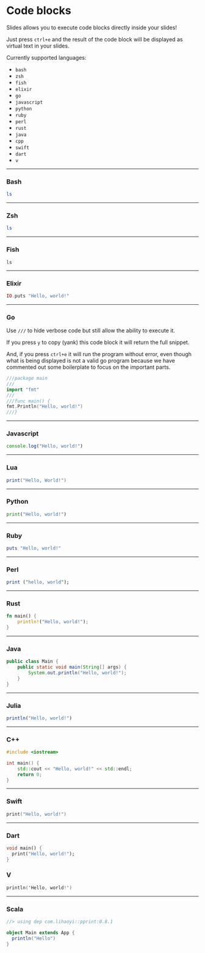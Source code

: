 # Code blocks

Slides allows you to execute code blocks directly inside your slides!

Just press `ctrl+e` and the result of the code block will be displayed as virtual text in your slides.

Currently supported languages:

<!-- Use comments in your markdown! -->

* `bash`
* `zsh`
* `fish`
* `elixir`
* `go`
* `javascript`
* `python`
* `ruby`
* `perl`
* `rust`
* `java`
* `cpp`
* `swift`
* `dart`
* `v`
<!-- * `secret` -->

---

### Bash

```bash
ls
```

---

### Zsh

```zsh
ls
```

---

### Fish

```fish
ls
```

---

### Elixir

```elixir
IO.puts "Hello, world!"
```

---

### Go

Use `///` to hide verbose code but still allow the ability to execute it.

If you press `y` to copy (yank) this code block it will return the full snippet.

And, if you press `ctrl+e` it will run the program without error, even though
what is being displayed is not a valid go program because we have commented out
some boilerplate to focus on the important parts.

```go
///package main
///
import "fmt"
///
///func main() {
fmt.Println("Hello, world!")
///}
```

---

### Javascript

```javascript
console.log("Hello, world!")
```

---

### Lua

```lua
print("Hello, World!")
```

---

### Python

```python
print("Hello, world!")
```

---

### Ruby

```ruby
puts "Hello, world!"
```

---

### Perl

```perl
print ("hello, world");
```

---

### Rust

```rust
fn main() {
    println!("Hello, world!");
}
```

---

### Java
```java
public class Main {
    public static void main(String[] args) {
        System.out.println("Hello, world!");
    }
}
```

---

### Julia
```julia
println("Hello, world!")
```

---

### C++
```cpp
#include <iostream>

int main() {
    std::cout << "Hello, world!" << std::endl;
    return 0;
}
```

---

### Swift
```swift
print("Hello, world!")
```

---

### Dart
```dart
void main() {
  print("Hello, world!");
}
```

### V

```v
println('Hello, world!')
```

---

### Scala

```scala
//> using dep com.lihaoyi::pprint:0.8.1

object Main extends App {
  println("Hello")
}
```
